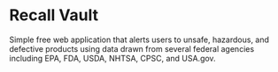Recall Vault
==============

Simple free web application that alerts users to unsafe, hazardous, and defective products using data drawn from several federal agencies including EPA, FDA, USDA, NHTSA, CPSC, and USA.gov.

